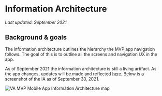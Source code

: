 # Information Architecture

_Last updated: September 2021_

## Background & goals
The information architecture outlines the hierarchy the MVP app navigation follows. The goal of this is to outline all the screens and navigation UX in the app.

As of September 2021 the information architecture is still a living artifact. As the app changes, updates will be made and reflected [here](https://www.sketch.com/s/2f57b5b0-1b81-4237-a2e6-e522d5e37d11/a/L0j1lD5). Below is a screenshot of the IA as of September 30, 2021. 

![VA MVP Mobile App Information Architecture map](https://raw.githubusercontent.com/department-of-veterans-affairs/va.gov-team/master/products/va-mobile-app/ux-design/information-architecture/va-mobile-information-architecture-202109.png)



